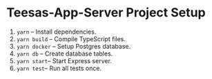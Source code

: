 # Teesas-App-Server Project Setup

1. `yarn` – Install dependencies.
2. `yarn build` – Compile TypeScript files.
3. `yarn docker` – Setup Postgres database.
4. `yarn db` – Create database tables.
5. `yarn start`– Start Express server.
6. `yarn test`– Run all tests once.